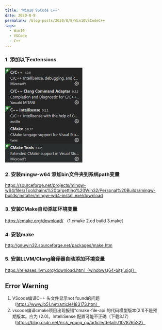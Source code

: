 ```yaml
---
title: 'Win10 VSCode C++'
date: 2020-8-8
permalink: /blog-posts/2020/8/8/Win10VSCodeC++
tags:
  - Win10
  - VSCode
  - C++
---
```


### 1. 添加以下extensions

<img class="img-responsive" src="images/blog/Win10VSCodeC++.png">

### 2. 安装mingw-w64 添加bin文件夹到系统path变量 
https://sourceforge.net/projects/mingw-w64/files/Toolchains%20targetting%20Win32/Personal%20Builds/mingw-builds/installer/mingw-w64-install.exe/download

### 3. 安装CMake自动添加环境变量 
 https://cmake.org/download/
（1.cmake 2.cd build 3.make）

### 4. 安装make

http://gnuwin32.sourceforge.net/packages/make.htm

### 5. 安装LLVM/Clang编译器自动添加环境变量

https://releases.llvm.org/download.html（windows(64-bit)(.sig)）

## Error Warning
1. VScode编译C++ 头文件显示not found的问题（https://www.jb51.net/article/183173.htm）
2. vscode编译cmake项目出现报错“cmake-file-api 的代码模型版本(2.1)不是预期版本。应为 (2.0)。IntelliSense 配置可能不正确（下载3.17）（https://blog.csdn.net/nick_young_qu/article/details/107876532）







